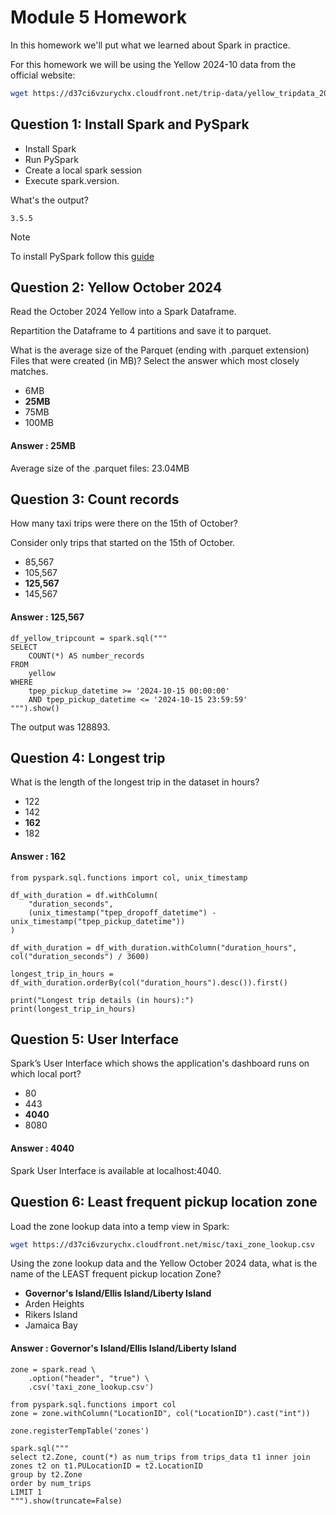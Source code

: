# Module 5 Homework

In this homework we'll put what we learned about Spark in practice.

For this homework we will be using the Yellow 2024-10 data from the official website: 

```bash
wget https://d37ci6vzurychx.cloudfront.net/trip-data/yellow_tripdata_2024-10.parquet
```


## Question 1: Install Spark and PySpark

- Install Spark
- Run PySpark
- Create a local spark session
- Execute spark.version.

What's the output?
```
3.5.5
```

> [!NOTE]
> To install PySpark follow this [guide](https://github.com/DataTalksClub/data-engineering-zoomcamp/blob/main/05-batch/setup/pyspark.md)


## Question 2: Yellow October 2024

Read the October 2024 Yellow into a Spark Dataframe.

Repartition the Dataframe to 4 partitions and save it to parquet.

What is the average size of the Parquet (ending with .parquet extension) Files that were created (in MB)? Select the answer which most closely matches.

- 6MB
- **25MB**
- 75MB
- 100MB

#### Answer : 25MB

Average size of the .parquet files: 23.04MB


## Question 3: Count records 

How many taxi trips were there on the 15th of October?

Consider only trips that started on the 15th of October.

- 85,567
- 105,567
- **125,567**
- 145,567

#### Answer : 125,567

```
df_yellow_tripcount = spark.sql("""
SELECT 
    COUNT(*) AS number_records
FROM
    yellow
WHERE
    tpep_pickup_datetime >= '2024-10-15 00:00:00' 
    AND tpep_pickup_datetime <= '2024-10-15 23:59:59'
""").show()
```
The output was 128893.


## Question 4: Longest trip

What is the length of the longest trip in the dataset in hours?

- 122
- 142
- **162**
- 182

#### Answer : 162

```
from pyspark.sql.functions import col, unix_timestamp

df_with_duration = df.withColumn(
    "duration_seconds",
    (unix_timestamp("tpep_dropoff_datetime") - unix_timestamp("tpep_pickup_datetime"))
)

df_with_duration = df_with_duration.withColumn("duration_hours", col("duration_seconds") / 3600)

longest_trip_in_hours = df_with_duration.orderBy(col("duration_hours").desc()).first()

print("Longest trip details (in hours):")
print(longest_trip_in_hours)
```


## Question 5: User Interface

Spark’s User Interface which shows the application's dashboard runs on which local port?

- 80
- 443
- **4040**
- 8080

#### Answer : 4040

Spark User Interface is available at localhost:4040.


## Question 6: Least frequent pickup location zone

Load the zone lookup data into a temp view in Spark:

```bash
wget https://d37ci6vzurychx.cloudfront.net/misc/taxi_zone_lookup.csv
```

Using the zone lookup data and the Yellow October 2024 data, what is the name of the LEAST frequent pickup location Zone?

- **Governor's Island/Ellis Island/Liberty Island**
- Arden Heights
- Rikers Island
- Jamaica Bay

#### Answer : Governor's Island/Ellis Island/Liberty Island

```
zone = spark.read \
    .option("header", "true") \
    .csv('taxi_zone_lookup.csv')

from pyspark.sql.functions import col
zone = zone.withColumn("LocationID", col("LocationID").cast("int"))

zone.registerTempTable('zones')

spark.sql("""
select t2.Zone, count(*) as num_trips from trips_data t1 inner join zones t2 on t1.PULocationID = t2.LocationID
group by t2.Zone
order by num_trips
LIMIT 1
""").show(truncate=False)
```

